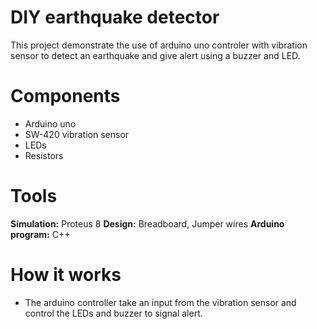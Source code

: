 # DIY earthquake detector 
This project demonstrate the use of arduino uno controler with vibration sensor to detect an earthquake and give alert using a buzzer and LED.

# Components
- Arduino uno
- SW-420 vibration sensor
- LEDs
- Resistors

# Tools
**Simulation:** Proteus 8
**Design:** Breadboard, Jumper wires
**Arduino program:** C++

# How it works
- The arduino controller take an input from the vibration sensor and control the LEDs and buzzer to signal alert.
